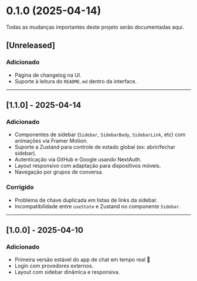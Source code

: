 # 0.1.0 (2025-04-14)



Todas as mudanças importantes deste projeto serão documentadas aqui.

## [Unreleased]

### Adicionado
- Página de changelog na UI.
- Suporte à leitura do `README.md` dentro da interface.

---

## [1.1.0] - 2025-04-14

### Adicionado
- Componentes de sidebar (`Sidebar`, `SidebarBody`, `SidebarLink`, etc) com animações via Framer Motion.
- Suporte a Zustand para controle de estado global (ex: abrir/fechar sidebar).
- Autenticação via GitHub e Google usando NextAuth.
- Layout responsivo com adaptação para dispositivos móveis.
- Navegação por grupos de conversa.

### Corrigido
- Problema de chave duplicada em listas de links da sidebar.
- Incompatibilidade entre `useState` e Zustand no componente `Sidebar`.

---

## [1.0.0] - 2025-04-10

### Adicionado
- Primeira versão estável do app de chat em tempo real 🎉
- Login com provedores externos.
- Layout com sidebar dinâmica e responsiva.